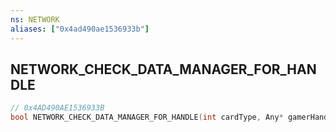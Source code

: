 ```yaml
---
ns: NETWORK
aliases: ["0x4ad490ae1536933b"]
---
```

## NETWORK_CHECK_DATA_MANAGER_FOR_HANDLE

```c
// 0x4AD490AE1536933B
bool NETWORK_CHECK_DATA_MANAGER_FOR_HANDLE(int cardType, Any* gamerHandle);
```
